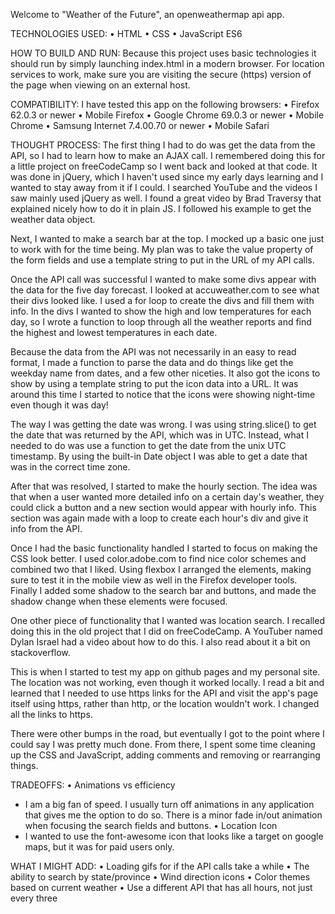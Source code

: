 ﻿Welcome to "Weather of the Future", an openweathermap api app.

TECHNOLOGIES USED:
• HTML
• CSS
• JavaScript ES6

HOW TO BUILD AND RUN:
Because this project uses basic technologies it
should run by simply launching index.html in a modern browser.
For location services to work, make sure you are visiting the
secure (https) version of the page when viewing on an external host.

COMPATIBILITY:
I have tested this app on the following browsers:
• Firefox 62.0.3 or newer
• Mobile Firefox
• Google Chrome 69.0.3 or newer
• Mobile Chrome
• Samsung Internet 7.4.00.70 or newer
• Mobile Safari

THOUGHT PROCESS:
The first thing I had to do was get the data from the API, so I had to learn how to
make an AJAX call. I remembered doing this for a little project on
freeCodeCamp so I went back and looked at that code. It was done in jQuery,
which I haven't used since my early days learning and I wanted to stay away from
it if I could. I searched YouTube and the videos I saw mainly used jQuery as well.
I found a great video by Brad Traversy that explained nicely how to do it in plain JS.
I followed his example to get the weather data object.

Next, I wanted to make a search bar at the top. I mocked up a basic one just to work
with for the time being. My plan was to take the value property of the form fields and
use a template string to put in the URL of my API calls.

Once the API call was successful I wanted to make some divs appear with the data for the five
day forecast. I looked at accuweather.com to see what their divs looked like. I used a for
loop to create the divs and fill them with info. In the divs I wanted to show the high and
low temperatures for each day, so I wrote a function to loop through all the weather reports
and find the highest and lowest temperatures in each date.

Because the data from the API was not necessarily in an easy to read format, I made a
function to parse the data and do things like get the weekday name from dates, and a few
other niceties. It also got the icons to show by using a template string to put the icon
data into a URL. It was around this time I started to notice that the icons were showing
night-time even though it was day!

The way I was getting the date was wrong. I was using string.slice() to get
the date that was returned by the API, which was in UTC. Instead, what I needed to do was
use a function to get the date from the unix UTC timestamp. By using the built-in Date object
I was able to get a date that was in the correct time zone.

After that was resolved, I started to make the hourly section. The idea was that when a
user wanted more detailed info on a certain day's weather, they could click a button
and a new section would appear with hourly info. This section was again made with a
loop to create each hour's div and give it info from the API.

Once I had the basic functionality handled I started to focus on making the CSS look
better. I used color.adobe.com to find nice color schemes and combined two that I liked.
Using flexbox I arranged the elements, making sure to test it in the mobile view
as well in the Firefox developer tools. Finally I added some shadow to the search bar
and buttons, and made the shadow change when these elements were focused.

One other piece of functionality that I wanted was location search. I recalled doing
this in the old project that I did on freeCodeCamp. A YouTuber named Dylan Israel had
a video about how to do this. I also read about it a bit on stackoverflow.

This is when I started to test my app on github pages and my personal site. The location
was not working, even though it worked locally. I read a bit and learned that I needed
to use https links for the API and visit the app's page itself using https, rather than http, or
the location wouldn't work. I changed all the links to https.

There were other bumps in the road, but eventually I got to the point where I could
say I was pretty much done. From there, I spent some time cleaning up the CSS and
JavaScript, adding comments and removing or rearranging things.

TRADEOFFS:
• Animations vs efficiency
  - I am a big fan of speed. I usually turn off animations in
   any application that gives me the option to do so. There is a minor
   fade in/out animation when focusing the search fields and buttons.
• Location Icon
  - I wanted to use the font-awesome icon that looks like a
  target on google maps, but it was for paid users only.

WHAT I MIGHT ADD:
• Loading gifs for if the API calls take a while
• The ability to search by state/province
• Wind direction icons
• Color themes based on current weather
• Use a different API that has all hours, not just every three
